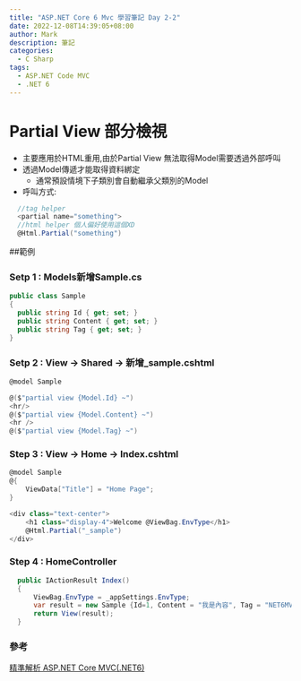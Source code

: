```yaml
---
title: "ASP.NET Core 6 Mvc 學習筆記 Day 2-2"
date: 2022-12-08T14:39:05+08:00
author: Mark
description: 筆記
categories:
  - C Sharp 
tags:
  - ASP.NET Code MVC
  - .NET 6
---
```


# Partial View 部分檢視
* 主要應用於HTML重用,由於Partial View 無法取得Model需要透過外部呼叫
* 透過Model傳遞才能取得資料綁定
  * 通常預設情境下子類別會自動繼承父類別的Model
* 呼叫方式:
``` C#
  //tag helper
  <partial name="something">
  //html helper 個人偏好使用這個XD
  @Html.Partial("something")

```

##範例
### Setp 1 : Models新增Sample.cs
``` C# 
public class Sample
{
  public string Id { get; set; }
  public string Content { get; set; }
  public string Tag { get; set; }
}
```
### Setp 2 : View &rarr; Shared &rarr; 新增_sample.cshtml
``` C# 
@model Sample

@($"partial view {Model.Id} ~")
<hr/>
@($"partial view {Model.Content} ~")
<hr />
@($"partial view {Model.Tag} ~")
```
### Step 3 : View  &rarr; Home  &rarr; Index.cshtml

``` C# 
@model Sample
@{
    ViewData["Title"] = "Home Page";
}

<div class="text-center">
    <h1 class="display-4">Welcome @ViewBag.EnvType</h1>
    @Html.Partial("_sample")
</div>

```

### Step 4 : HomeController
``` C#
  public IActionResult Index()
  {
      ViewBag.EnvType = _appSettings.EnvType;
      var result = new Sample {Id=1, Content = "我是內容", Tag = "NET6MVC" };
      return View(result);
  }
```


### 參考
[精準解析 ASP.NET Core MVC(.NET6)](https://skilltree.my/Events/2022/12/3/analyzing-asp-dot-net-core-mvc-batch-4)